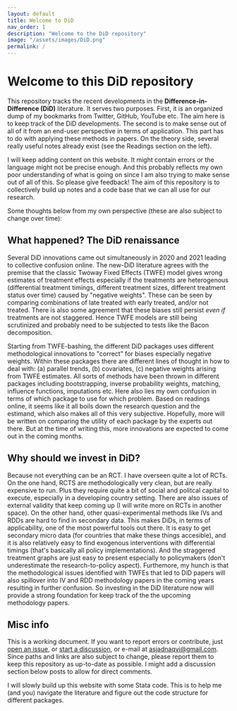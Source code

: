 ```yaml
---
layout: default
title: Welcome to DiD
nav_order: 1
description: "Welcome to the DiD repository"
image: "/assets/images/DiD.png"
permalink: /
---
```



# Welcome to this DiD repository

This repository tracks the recent developments in the **Difference-in-Difference (DiD)** literature. It serves two purposes. First, it is an organized dump of my bookmarks from Twitter, GitHub, YouTube etc. The aim here is to keep track of the DiD developments. The second is to make sense out of all of it from an end-user perspective in terms of application. This part has to do with applying these methods in papers. On the theory side, several really useful notes already exist (see the Readings section on the left).

I will keep adding content on this website. It might contain errors or the language might not be precise enough. And this probably reflects my own poor understanding of what is going on since I am also trying to make sense out of all of this. So please give feedback! The aim of this repository is to collectively build up notes and a code base that we can all use for our research. 

Some thoughts below from my own perspective (these are also subject to change over time):


## What happened? The DiD renaissance

Several DiD innovations came out simultaneously in 2020 and 2021 leading to collective confusion online. The new-DiD literature agrees with the premise that the classic Twoway Fixed Effects (TWFE) model gives wrong estimates of treatment effects especially if the treatments are heterogenous (differential treatment timings, different treatment sizes, different treatment status over time) caused by "negative weights". These can be seen by comparing combinations of late treated with early treated, and/or not treated. There is also some agreement that these biases still persist *even if* treatments are not staggered. Hence TWFE models are still being scrutinized and probably need to be subjected to tests like the Bacon decomposition. 

Starting from TWFE-bashing, the different DiD packages uses different methodological innovations to "correct" for biases especially negative weights. Within these packages there are different lines of thought in how to deal with: (a) parallel trends, (b) covariates, (c) negative weights arising from TWFE estimates. All sorts of methods have been thrown in different packages including bootstrapping, inverse probability weights, matching, influence functions, imputations etc. Here also lies my own confusion in terms of which package to use for which problem. Based on readings online, it seems like it all boils down the research question and the estimand, which also makes all of this very subjective. Hopefully, more will be written on comparing the utility of each package by the experts out there. But at the time of writing this, more innovations are expected to come out in the coming months.

## Why should we invest in DiD?

Because not everything can be an RCT. I have overseen quite a lot of RCTs. On the one hand, RCTS are methodologically very clean, but are really expensive to run. Plus they require quite a bit of social and politcal capital to execute, especially in a developing country setting. There are also issues of external validity that keep coming up (I will write more on RCTs in another space). On the other hand, other quasi-experimental methods like IVs and RDDs are hard to find in secondary data. This makes DiDs, in terms of applicability, one of the most powerful tools out there. It is easy to get secondary micro data (for countries that make these things accesible), and it is also relatively easy to find exogenous interventions with differential timings (that's basically all policy implementations). And the straggered treatment graphs are just easy to present especially to policymakers (don't underestimate the research-to-policy aspect). Furthemore, my hunch is that the methodological issues identified with TWFEs that led to DiD papers will also spillover into IV and RDD methodology papers in the coming years resulting in further confusion. So investing in the DiD literature now will provide a strong foundation for keep track of the the upcoming methodology papers.


## Misc info

This is a working document. If you want to report errors or contribute, just [open an issue](https://github.com/AsjadNaqvi/DiD/issues), or [start a discussion](https://github.com/asjadnaqvi/DiD/discussions), or e-mail at asjadnaqvi@gmail.com. Since paths and links are also subject to change, please report them to keep this repository as up-to-date as possible. I might add a discussion section below posts to allow for direct comments.

I will slowly build up this website with some Stata code. This is to help me (and you) navigate the literature and figure out the code structure for different packages.



